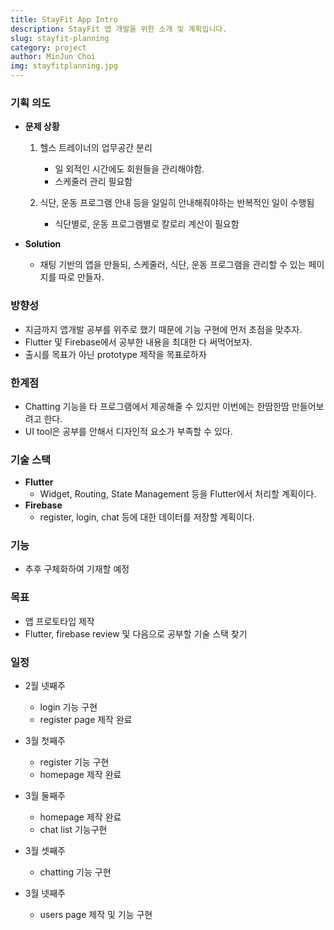```yaml
---
title: StayFit App Intro
description: StayFit 앱 개발을 위한 소개 및 계획입니다.
slug: stayfit-planning
category: project
author: MinJun Choi
img: stayfitplanning.jpg
---
```



### 기획 의도
- __문제 상황__
    1. 헬스 트레이너의 업무공간 분리
        - 일 외적인 시간에도 회원들을 관리해야함.
        - 스케줄러 관리 필요함

    2. 식단, 운동 프로그램 안내 등을 일일히 안내해줘야하는 반복적인 일이 수행됨
        - 식단별로, 운동 프로그램별로 칼로리 계산이 필요함

- __Solution__
    - 채팅 기반의 앱을 만들되, 스케줄러, 식단, 운동 프로그램을 관리할 수 있는 페이지를 따로 만들자.


### 방향성
- 지금까지 앱개발 공부를 위주로 했기 때문에 기능 구현에 먼저 초점을 맞추자.
- Flutter 및 Firebase에서 공부한 내용을 최대한 다 써먹어보자.
- 출시를 목표가 아닌 prototype 제작을 목표로하자


### 한계점
- Chatting 기능을 타 프로그램에서 제공해줄 수 있지만 이번에는 한땀한땀 만들어보려고 한다.
- UI tool은 공부를 안해서 디자인적 요소가 부족할 수 있다.


### 기술 스택
- __Flutter__
    - Widget, Routing, State Management 등을 Flutter에서 처리할 계획이다.
- __Firebase__
    - register, login, chat 등에 대한 데이터를 저장할 계획이다.

### 기능
- 추후 구체화하여 기재할 예정

### 목표
- 앱 프로토타입 제작
- Flutter, firebase review 및 다음으로 공부할 기술 스택 찾기

### 일정
- 2월 넷째주
    - login 기능 구현
    - register page 제작 완료

- 3월 첫째주
    - register 기능 구현
    - homepage 제작 완료

- 3월 둘째주
    - homepage 제작 완료
    - chat list 기능구현

- 3월 셋째주
    - chatting 기능 구현

- 3월 넷째주
    - users page 제작 및 기능 구현

